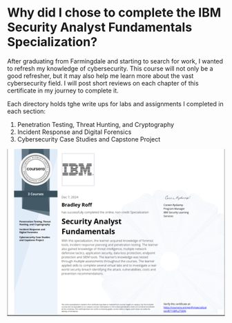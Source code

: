 
<h1>Why did I chose to complete the <a hreff= "https://www.coursera.org/specializations/security-analyst-fundamentals#courses">IBM Security Analyst Fundamentals Specialization?</a></h1>

<p>After graduating from Farmingdale and starting to search for work, I wanted to refresh my knowledge of cybersecurity. 
  This course will not only be a good refresher, but it may also help me learn more about the vast cybersecurity field. 
  I will post short reviews on each chapter of this certificate in my journey to complete it.
</p>
<p>Each directory holds tghe write ups for labs and assignments I completed in each section:
</p>
<ol>
  <li>Penetration Testing, Threat Hunting, and Cryptography</li>
  <li>Incident Response and Digital Forensics</li>
  <li>Cybersecurity Case Studies and Capstone Project</li>
</ol>
<img src = "https://github.com/BradRoff/write-up/blob/main/coursera/img/IBM%20SAF%20cert.png?raw=true">
